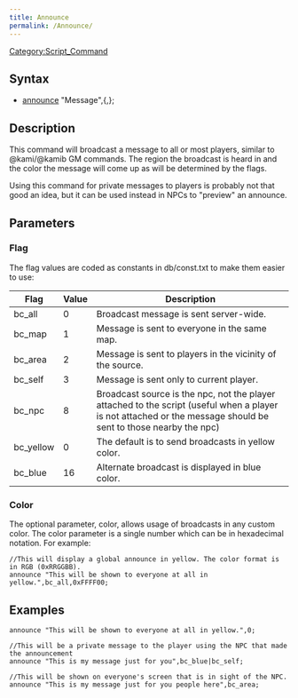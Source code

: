 ```yaml
---
title: Announce
permalink: /Announce/
---
```


[Category:Script_Command](/Category:Script_Command "wikilink")

Syntax
------

-   [announce](/announce "wikilink") "Message",<flag>{,<color>};

Description
-----------

This command will broadcast a message to all or most players, similar to @kami/@kamib GM commands. The region the broadcast is heard in and the color the message will come up as will be determined by the flags.

Using this command for private messages to players is probably not that good an idea, but it can be used instead in NPCs to "preview" an announce.

Parameters
----------

### Flag

The flag values are coded as constants in db/const.txt to make them easier to use:

| Flag       | Value | Description                                                                                                                                                     |
|------------|-------|-----------------------------------------------------------------------------------------------------------------------------------------------------------------|
| bc_all    | 0     | Broadcast message is sent server-wide.                                                                                                                          |
| bc_map    | 1     | Message is sent to everyone in the same map.                                                                                                                    |
| bc_area   | 2     | Message is sent to players in the vicinity of the source.                                                                                                       |
| bc_self   | 3     | Message is sent only to current player.                                                                                                                         |
| bc_npc    | 8     | Broadcast source is the npc, not the player attached to the script (useful when a player is not attached or the message should be sent to those nearby the npc) |
| bc_yellow | 0     | The default is to send broadcasts in yellow color.                                                                                                              |
| bc_blue   | 16    | Alternate broadcast is displayed in blue color.                                                                                                                 |

### Color

The optional parameter, color, allows usage of broadcasts in any custom color. The color parameter is a single number which can be in hexadecimal notation. For example:

    //This will display a global announce in yellow. The color format is in RGB (0xRRGGBB).
    announce "This will be shown to everyone at all in yellow.",bc_all,0xFFFF00;

Examples
--------

    announce "This will be shown to everyone at all in yellow.",0;

    //This will be a private message to the player using the NPC that made the announcement
    announce "This is my message just for you",bc_blue|bc_self;

    //This will be shown on everyone's screen that is in sight of the NPC.
    announce "This is my message just for you people here",bc_area;
